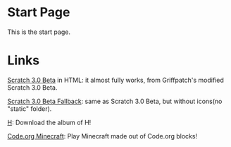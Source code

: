 <html>
   <head>
   </head>
   <body>
     <h1>Start Page</h1>
      <p>
         This is the start page.
      </p>
     <h1>Links</h1>
      <p>
          <a href="/Scratch 3.0 Beta/Scratch 3.0 Beta.html">Scratch 3.0 Beta</a> in HTML: it
          almost fully works, from Griffpatch's
          modified Scratch 3.0 Beta.
      </p>
      <p>
          <a href="/Scratch 3.0 Beta Fallback/Scratch 3.0 Beta.html">Scratch 3.0 Beta Fallback</a>:
          same as Scratch 3.0 Beta, but without icons(no "static" folder). 
      </p>
      <p>
         <a href="/h.zip">H</a>: Download the album of H!
      </p>
      <p>
         <a href="https://studio.code.org/c/2177976134">Code.org Minecraft</a>: Play Minecraft made out of Code.org blocks!
      </p>
   </body>
</html>
